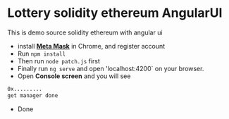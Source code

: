# Lottery solidity ethereum AngularUI
This is demo source solidity ethereum with angular ui

- install [**Meta Mask**](https://metamask.io/) in Chrome, and register account
- Run `npm install`
- Then run `node patch.js` first
- Finally run `ng serve` and open 'localhost:4200` on your browser.
- Open **Console screen** and you will see 
```sh
0x.........
get manager done
```
- Done